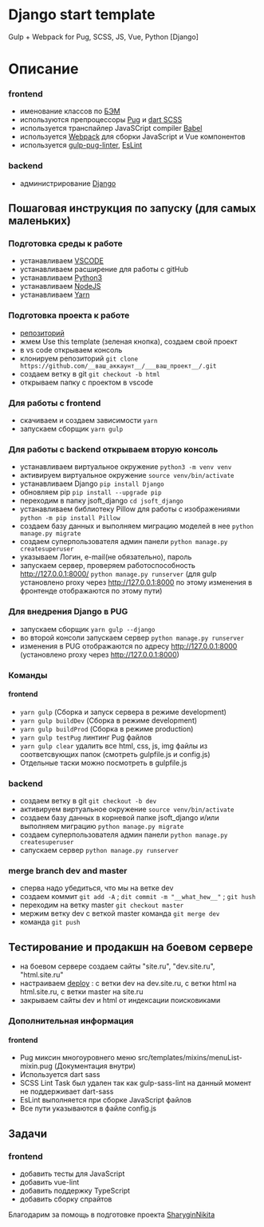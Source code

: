 # Django start template
Gulp + Webpack for Pug, SCSS, JS, Vue, Python [Django]

# Описание
### frontend
* именование классов по [БЭМ](https://ru.bem.info/)
* используются препроцессоры [Pug](https://pugjs.org/) и [dart SCSS](https://sass-scss.ru/dart-sass/)
* используется транспайлер JavaSCript compiler [Babel](https://babeljs.io/)
* используется [Webpack](https://webpack.js.org/) для сборки JavaScript и Vue компонентов
* используется [gulp-pug-linter](https://www.npmjs.com/package/gulp-pug-linter), [EsLint](https://eslint.org/)
### backend
* администрирование [Django](https://ru.wikipedia.org/wiki/Django)

## Пошаговая инструкция по запуску (для самых маленьких)
### Подготовка среды к работе
* устанавливаем [VSCODE](https://code.visualstudio.com/)
* устанавливаем расширение для работы с gitHub
* устанавливаем [Python3](https://www.python.org/downloads/)
* устанавливаем [NodeJS](https://nodejs.org/en/)
* устанавливаем [Yarn](https://yarnpkg.com/en/docs/install)

### Подготовка проекта к работе
* [репозиторий](https://github.com/MikhailArsentev/django-start-template)
* жмем Use this template (зеленая кнопка), создаем свой проект
* в vs code открываем консоль
* клонируем репозиторий ````git clone https://github.com/__ваш_аккаунт__/___ваш_проект__/.git````
* создаем ветку в git ````git checkout -b html````
* открываем папку с проектом в vscode

### Для работы с frontend
* скачиваем и создаем зависимости ````yarn````
* запускаем сборщик ````yarn gulp````

### Для работы c backend открываем вторую консоль
* устанавливаем виртуальное окружение ````python3 -m venv venv````
* активируем виртуальное окружение ````source venv/bin/activate````
* устанавливаем Django ````pip install Django````
* обновляем pip ````pip install --upgrade pip````
* переходим в папку jsoft_django ````cd jsoft_django````
* устанавливаем библиотеку Pillow для работы с изображениями ````python -m pip install Pillow````
* создаем базу данных и выполняем миграцию моделей в нее ````python manage.py migrate````
* создаем суперпользователя админ панели ````python manage.py createsuperuser```` 
* указываем Логин, e-mail(не обязательно), пароль
* запускаем сервер, проверяем работоспособность http://127.0.0.1:8000/ ````python manage.py runserver````
(для gulp установлено proxy через http://127.0.0.1:8000 по этому изменения в фронтенде отображаются по этому пути)

### Для внедрения Django в PUG
* запускаем сборщик ````yarn gulp --django````
* во второй консоли запускаем сервер ````python manage.py runserver````
* изменения в PUG отображаются по адресу http://127.0.0.1:8000 (установлено proxy через http://127.0.0.1:8000)

### Команды
#### frontend
* ````yarn gulp```` (Сборка и запуск сервера в режиме development)
* ````yarn gulp buildDev```` (Сборка в режиме development)
* ````yarn gulp buildProd```` (Сборка в режиме production)
* ````yarn gulp testPug```` линтинг Pug файлов
* ````yarn gulp clear```` удалить все html, css, js, img файлы из соответсвующих папок (смотреть gulpfile.js и config.js)
* Отдельные таски можно посмотреть в gulpfile.js
### backend
* создаем ветку в git ````git checkout -b dev````
* активируем виртуальное окружение ````source venv/bin/activate````
* создаем базу данных в корневой папке jsoft_django и/или выполняем миграцию ````python manage.py migrate````
* создаем суперпользователя админ панели ````python manage.py createsuperuser````
* сапускаем сервер ````python manage.py runserver````
### merge branch dev and master
* сперва надо убедиться, что мы на ветке dev
* создаем коммит ````git add -A```` ; ````dit commit -m "__what_hew__"```` ; ````git hush```` 
* переходим на ветку master ````git checkout master````
* мержим ветку dev с веткой master команда ````git merge dev````
* команда ````git push````

## Тестирование и продакшн на боевом сервере
* на боевом сервере создаем сайты "site.ru", "dev.site.ru", "html.site.ru"
* настраиваем [deploy](https://vk.com/im?sel=8928331) : с ветки dev на dev.site.ru, с ветки html на html.site.ru, с ветки master на site.ru
* закрываем сайты dev и html от индексации поисковиками

### Дополнительная информация
#### frontend
* Pug миксин многоуровнего меню src/templates/mixins/menuList-mixin.pug (Документация внутри)
* Используется dart sass
* SCSS Lint Task был удален так как gulp-sass-lint на данный момент не поддерживает dart-sass
* EsLint выполняется при сборке JavaScript файлов
* Все пути указываются в файле config.js

## Задачи
### frontend
* добавить тесты для JavaScript
* добавить vue-lint
* добавить поддержку TypeScript
* добавить сборку спрайтов

Благодарим за помощь в подготовке проекта [SharyginNikita](https://github.com/SharyginNikita/)
